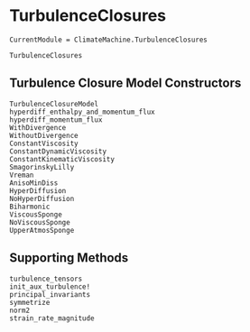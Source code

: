 # TurbulenceClosures

```@meta
CurrentModule = ClimateMachine.TurbulenceClosures
```

```@docs
TurbulenceClosures
```

## Turbulence Closure Model Constructors

```@docs
TurbulenceClosureModel
hyperdiff_enthalpy_and_momentum_flux
hyperdiff_momentum_flux
WithDivergence
WithoutDivergence
ConstantViscosity
ConstantDynamicViscosity
ConstantKinematicViscosity
SmagorinskyLilly
Vreman
AnisoMinDiss
HyperDiffusion
NoHyperDiffusion
Biharmonic
ViscousSponge
NoViscousSponge
UpperAtmosSponge
```

## Supporting Methods

```@docs
turbulence_tensors
init_aux_turbulence!
principal_invariants
symmetrize
norm2
strain_rate_magnitude
```
